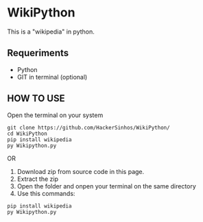 # WikiPython
This is a "wikipedia" in python.

## Requeriments
- Python
- GIT in terminal (optional)
## HOW TO USE
Open the terminal on your system
```console
git clone https://github.com/HackerSinhos/WikiPython/
cd WikiPython
pip install wikipedia
py Wikipython.py
```
OR
1. Download zip from source code in this page.
2. Extract the zip
3. Open the folder and onpen your terminal on the same directory
4. Use this commands:
```console
pip install wikipedia
py Wikipython.py
```
